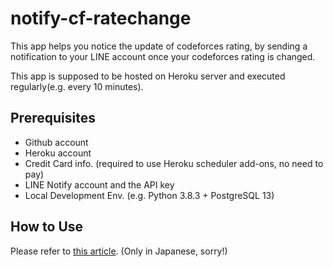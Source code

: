 # notify-cf-ratechange

This app helps you notice the update of codeforces rating, by sending a notification to your LINE account once your codeforces rating is changed.

This app is supposed to be hosted on Heroku server and executed regularly(e.g. every 10 minutes).

## Prerequisites

- Github account
- Heroku account
- Credit Card info. (required to use Heroku scheduler add-ons, no need to pay)
- LINE Notify account and the API key
- Local Development Env. (e.g. Python 3.8.3 + PostgreSQL 13)

## How to Use

Please refer to [this article](https://otsuneko-blog.com/posts/notify-cf-ratechange). (Only in Japanese, sorry!)

